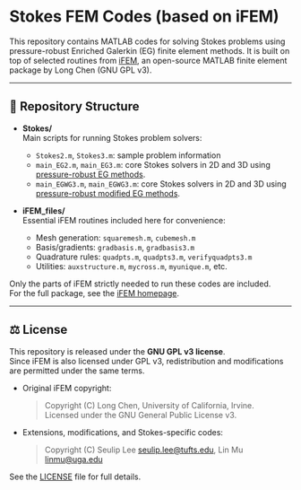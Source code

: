 # Stokes FEM Codes (based on iFEM)

This repository contains MATLAB codes for solving Stokes problems using pressure-robust Enriched Galerkin (EG) finite element methods. It is built on top of selected routines from [iFEM](https://www.math.uci.edu/~chenlong/programming.html), an open-source MATLAB finite element package by Long Chen (GNU GPL v3).

---

## 📂 Repository Structure

- **Stokes/**  
  Main scripts for running Stokes problem solvers:  
  - `Stokes2.m`, `Stokes3.m`: sample problem information
  - `main_EG2.m`, `main_EG3.m`: core Stokes solvers in 2D and 3D using [pressure-robust EG methods](https://doi.org/10.1016/j.cam.2023.115449).
  - `main_EGWG3.m`, `main_EGWG3.m`: core Stokes solvers in 2D and 3D using [pressure-robust modified EG methods](https://doi.org/10.1016/j.camwa.2024.04.023).

- **iFEM_files/**  
  Essential iFEM routines included here for convenience:  
  - Mesh generation: `squaremesh.m`, `cubemesh.m`  
  - Basis/gradients: `gradbasis.m`, `gradbasis3.m`  
  - Quadrature rules: `quadpts.m`, `quadpts3.m`, `verifyquadpts3.m`  
  - Utilities: `auxstructure.m`, `mycross.m`, `myunique.m`, etc.  

Only the parts of iFEM strictly needed to run these codes are included.  
For the full package, see the [iFEM homepage](https://www.math.uci.edu/~chenlong/programming.html).

---

## ⚖️ License

This repository is released under the **GNU GPL v3 license**.  
Since iFEM is also licensed under GPL v3, redistribution and modifications are permitted under the same terms.  

- Original iFEM copyright:  
  > Copyright (C) Long Chen, University of California, Irvine.  
  > Licensed under the GNU General Public License v3.  

- Extensions, modifications, and Stokes-specific codes:  
  > Copyright (C) Seulip Lee <seulip.lee@tufts.edu>, Lin Mu <linmu@uga.edu>

See the [LICENSE](LICENSE) file for full details.